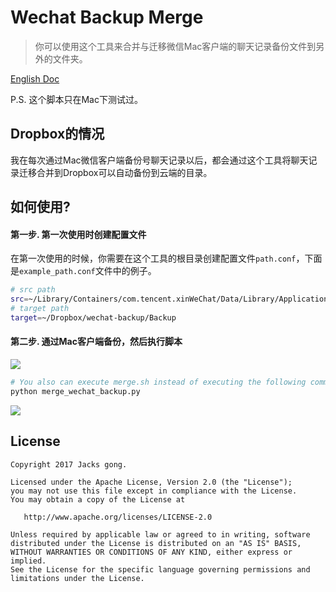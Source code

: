 # Wechat Backup Merge

> 你可以使用这个工具来合并与迁移微信Mac客户端的聊天记录备份文件到另外的文件夹。

[English Doc](https://github.com/Jacksgong/wechat-backup-merge/blob/master/README.md)

P.S. 这个脚本只在Mac下测试过。


## Dropbox的情况

我在每次通过Mac微信客户端备份号聊天记录以后，都会通过这个工具将聊天记录迁移合并到Dropbox可以自动备份到云端的目录。

## 如何使用?

#### 第一步. 第一次使用时创建配置文件

在第一次使用的时候，你需要在这个工具的根目录创建配置文件`path.conf`，下面是`example_path.conf`文件中的例子。

```bash
# src path
src=~/Library/Containers/com.tencent.xinWeChat/Data/Library/Application Support/com.tencent.xinWeChat/2.0b4.0.9/Backup
# target path
target=~/Dropbox/wechat-backup/Backup
```

#### 第二步. 通过Mac客户端备份，然后执行脚本

![](https://github.com/Jacksgong/wechat-backup-merge/raw/master/arts/demo.gif)

```bash
# You also can execute merge.sh instead of executing the following command
python merge_wechat_backup.py
```

![](https://github.com/Jacksgong/wechat-backup-merge/raw/master/arts/demo.png)

## License

```
Copyright 2017 Jacks gong.

Licensed under the Apache License, Version 2.0 (the "License");
you may not use this file except in compliance with the License.
You may obtain a copy of the License at

   http://www.apache.org/licenses/LICENSE-2.0

Unless required by applicable law or agreed to in writing, software
distributed under the License is distributed on an "AS IS" BASIS,
WITHOUT WARRANTIES OR CONDITIONS OF ANY KIND, either express or implied.
See the License for the specific language governing permissions and
limitations under the License.
```
